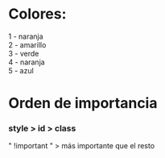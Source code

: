 # Colores:
1 - naranja  
2 - amarillo  
3 - verde  
4 - naranja  
5 - azul  

# Orden de importancia

### style > id > class

" !important " > más importante que el resto